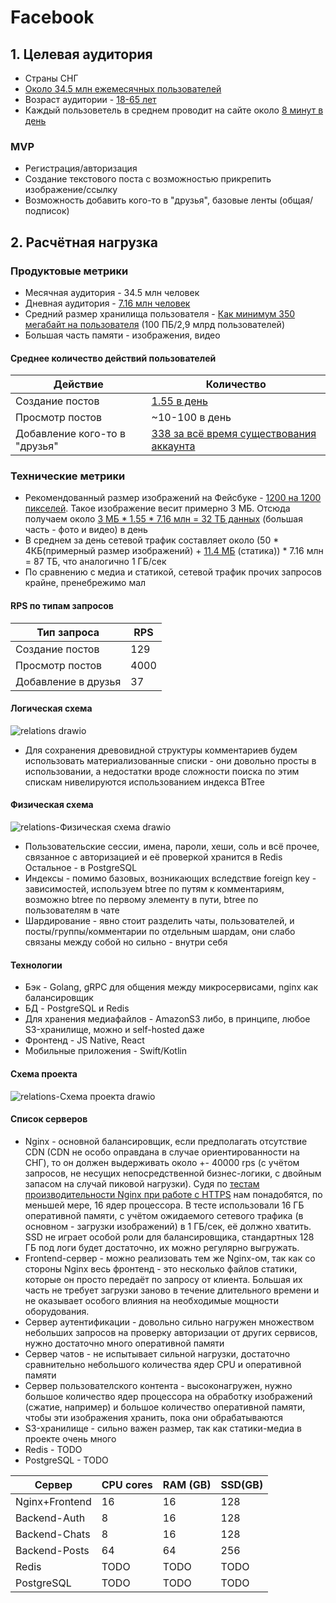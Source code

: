 # Facebook
## 1. Целевая аудитория
- Страны СНГ
- [Около 34.5 млн ежемесячных пользователей](https://webindex.mediascope.net/report?byGeo=2&byDevice=3&byDevice=1&byDevice=2&byMonth=202107&id=77147)
- Возраст аудитории - [18-65 лет](https://www.statista.com/statistics/187549/facebook-distribution-of-users-age-group-usa/)
- Каждый пользоветель в среднем проводит на сайте около [8 минут в день](https://webindex.mediascope.net/report?byGeo=2&byDevice=3&byDevice=1&byDevice=2&byMonth=202107&id=77147)
### MVP
- Регистрация/авторизация
- Создание текстового поста с возможностью прикрепить изображение/ссылку
- Возможность добавить кого-то в "друзья", базовые ленты (общая/подписок)
## 2. Расчётная нагрузка
### Продуктовые метрики
- Месячная аудитория - 34.5 млн человек
- Дневная аудитория - [7.16 млн человек](https://webindex.mediascope.net/report?byGeo=2&byDevice=3&byDevice=1&byDevice=2&byMonth=202107&id=77147)
- Средний размер хранилища пользователя - [Как минимум 350 мегабайт на пользователя](https://www.statista.com/statistics/346167/facebook-global-dau/) (100 ПБ/2,9 млрд пользователей)
- Большая часть памяти - изображения, видео
#### Среднее количество действий пользователей
| Действие      | Количество    |
| ------------- |---------------|
| Создание постов      | [1.55 в день](https://blog.hootsuite.com/facebook-statistics/)|
| Просмотр постов      | ~10-100 в день      |
| Добавление кого-то в "друзья" | [338 за всё время существования аккаунта](https://www.pewresearch.org/fact-tank/2014/02/03/what-people-like-dislike-about-facebook/)|

### Технические метрики
- Рекомендованный размер изображений на Фейсбуке - [1200 на 1200 пикселей](https://www.facebook.com/business/help/469767027114079). Такое изображение весит примерно 3 МБ. Отсюда получаем около [3 МБ * 1.55 * 7.16 млн = 32 ТБ данных](https://www.google.com/search?q=3+*+1.55+*+7.16+*+1000000+%2F+1024+%2F+1024&ei=f7hWYdKfEfKqrgSO87C4Cw&ved=0ahUKEwiS29CF2KjzAhVylYsKHY45DLcQ4dUDCA4&uact=5&oq=3+*+1.55+*+7.16+*+1000000+%2F+1024+%2F+1024&gs_lcp=Cgdnd3Mtd2l6EAM6BwgAEEcQsANKBAhBGABQ6rMCWMfmB2Cl6wdoAXACeACAAWOIAb0FkgEBOJgBAKABAcgBCMABAQ&sclient=gws-wiz) (большая часть - фото и видео) в день
- В среднем за день сетевой трафик составляет около (50 * 4КБ(примерный размер изображений) + [11.4 МБ](https://ibb.co/d2LFJcW) (статика)) * 7.16 млн = 87 ТБ, что аналогично 1 ГБ/сек
- По сравнению с медиа и статикой, сетевой трафик прочих запросов крайне, пренебрежимо мал

#### RPS по типам запросов
|Тип запроса|RPS|
| ------------- |---------------|
|Создание постов|129|
|Просмотр постов|4000|
|Добавление в друзья|37|

#### Логическая схема
![relations drawio](https://user-images.githubusercontent.com/27278247/143012882-4f356c57-1835-4f59-8811-31a10d2937b2.png)
- Для сохранения древовидной структуры комментариев будем использовать материализованные списки - они довольно просты в использовании, а недостатки вроде сложности поиска по этим спискам нивелируются использованием индекса BTree

#### Физическая схема
![relations-Физическая схема drawio](https://user-images.githubusercontent.com/27278247/147126449-56f9a231-1c62-4a00-b504-8e2b3f11e331.png)
- Пользовательские сессии, имена, пароли, хеши, соль и всё прочее, связанное с авторизацией и её проверкой хранится в Redis
Остальное - в PostgreSQL
- Индексы - помимо базовых, возникающих вследствие foreign key - зависимостей, используем btree по путям к комментариям, возможно btree по первому элементу в пути, btree по пользователям в чате
- Шардирование - явно стоит разделить чаты, пользователей, и посты/группы/комментарии по отдельным шардам, они слабо связаны между собой но сильно - внутри себя

#### Технологии
- Бэк - Golang, gRPC для общения между микросервисами, nginx как балансировщик
- БД - PostgreSQL и Redis
- Для хранения медиафайлов - AmazonS3 либо, в принципе, любое S3-хранилище, можно и self-hosted даже
- Фронтенд - JS Native, React
- Мобильные приложения - Swift/Kotlin

#### Схема проекта
![relations-Схема проекта drawio](https://user-images.githubusercontent.com/27278247/147135119-f17455cc-4443-4e62-9cd8-de5cd41f7f6b.png)

#### Список серверов
- Nginx - основной балансировщик, если предполагать отсутствие CDN (CDN не особо оправдана в случае ориентированности на СНГ), то он должен выдерживать около +- 40000 rps (с учётом запросов, не несущих непосредственной бизнес-логики, с двойным запасом на случай пиковой нагрузки). Судя по [тестам производительности Nginx при работе с HTTPS](https://www.nginx.com/blog/testing-the-performance-of-nginx-and-nginx-plus-web-servers/) нам понадобятся, по меньшей мере, 16 ядер процессора.
В тесте использовали 16 ГБ оперативной памяти, с учётом ожидаемого сетевого трафика (в основном - загрузки изображений) в 1 ГБ/сек, её должно хватить.
SSD не играет особой роли для балансировщика, стандартных 128 ГБ под логи будет достаточно, их можно регулярно выгружать.
- Frontend-сервер - можно реализовать тем же Nginx-ом, так как со стороны Nginx весь фронтенд - это несколько файлов статики, которые он просто передаёт по запросу от клиента. Большая их часть не требует загрузки заново в течение длительного времени и не оказывает особого влияния на необходимые мощности оборудования.
- Сервер аутентификации - довольно сильно нагружен множеством небольших запросов на проверку авторизации от других сервисов, нужно достаточно много оперативной памяти
- Сервер чатов - не испытывает сильной нагрузки, достаточно сравнительно небольшого количества ядер CPU и оперативной памяти
- Сервер пользователского контента - высоконагружен, нужно большое количество ядер процессора на обработку изображений (сжатие, например) и большое количество оперативной памяти, чтобы эти изображения хранить, пока они обрабатываются
- S3-хранилище - сильно важен размер, так как статики-медиа в проекте очень много
- Redis - TODO
- PostgreSQL - TODO

|Сервер|CPU cores|RAM (GB)|SSD(GB)|
| ------------- |--------------- |------------- |---------------|
|Nginx+Frontend|16|16|128|
|Backend-Auth|8|16|128|
|Backend-Chats|8|16|128|
|Backend-Posts|64|64|256|
|Redis|TODO|TODO|TODO|
|PostgreSQL|TODO|TODO|TODO|
